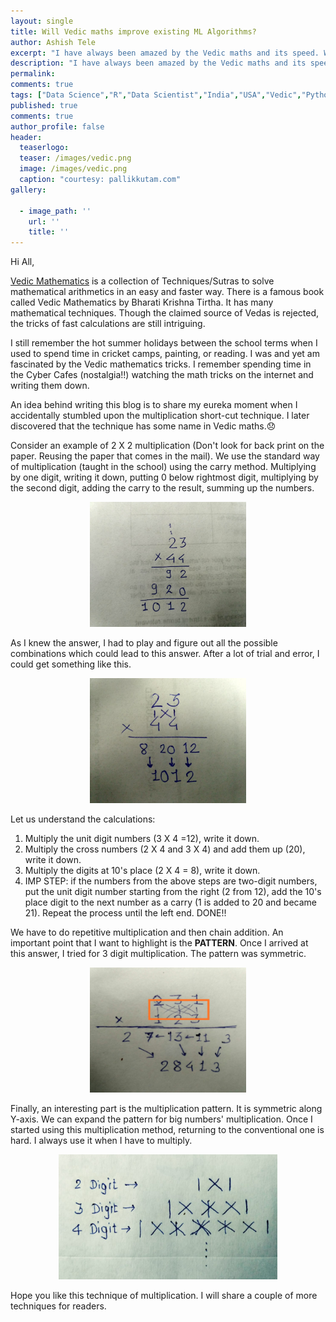 ```yaml
---
layout: single
title: Will Vedic maths improve existing ML Algorithms?
author: Ashish Tele
excerpt: "I have always been amazed by the Vedic maths and its speed. We can solve many existing calculations using Vedic Mathematics."
description: "I have always been amazed by the Vedic maths and its speed. We can solve many existing calculations using Vedic Mathematics."
permalink:
comments: true
tags: ["Data Science","R","Data Scientist","India","USA","Vedic","Python"]
published: true
comments: true
author_profile: false
header:
  teaserlogo:
  teaser: /images/vedic.png
  image: /images/vedic.png
  caption: "courtesy: pallikkutam.com"
gallery:

  - image_path: ''
    url: ''
    title: ''
---
```

Hi All,

[Vedic Mathematics](http://mathlearners.com/) is a collection of Techniques/Sutras to solve mathematical arithmetics in an easy and faster way. There is a famous book called Vedic Mathematics by Bharati Krishna Tirtha. It has many mathematical techniques. Though the claimed source of Vedas is rejected, the tricks of fast calculations are still intriguing.

I still remember the hot summer holidays between the school terms when I used to spend time in cricket camps, painting, or reading. I was and yet am fascinated by the Vedic mathematics tricks. I remember spending time in the Cyber Cafes (nostalgia!!) watching the math tricks on the internet and writing them down.

An idea behind writing this blog is to share my eureka moment when I accidentally stumbled upon the multiplication short-cut technique. I later discovered that the technique has some name in Vedic maths.😞

Consider an example of 2 X 2 multiplication (Don't look for back print on the paper. Reusing the paper that comes in the mail). We use the standard way of multiplication (taught in the school) using the carry method. Multiplying by one digit, writing it down, putting 0 below rightmost digit, multiplying by the second digit, adding the carry to the result, summing up the numbers. 

<p align="center">
  <img width="250" height="200" src="/images/vedic1.jpeg">
</p>

As I knew the answer, I had to play and figure out all the possible combinations which could lead to this answer. After a lot of trial and error, I could get something like this. 

<p align="center">
  <img width="250" height="200" src="/images/vedic2.jpeg">
</p>

Let us understand the calculations:
1. Multiply the unit digit numbers (3 X 4 =12), write it down.
2. Multiply the cross numbers (2 X 4 and 3 X 4) and add them up (20), write it down.
3. Multiply the digits at 10's place (2 X 4 = 8), write it down.
4. IMP STEP: if the numbers from the above steps are two-digit numbers, put the unit digit number starting from the right (2 from 12), add the 10's place digit to the next number as a carry (1 is added to 20 and became 21). Repeat the process until the left end. DONE!!

We have to do repetitive multiplication and then chain addition. An important point that I want to highlight is the **PATTERN**. Once I arrived at this answer, I tried for 3 digit multiplication. The pattern was symmetric. 

<p align="center">
  <img width="250" height="200" src="/images/vedic3.jpeg">
</p>

Finally, an interesting part is the multiplication pattern. It is symmetric along Y-axis. We can expand the pattern for big numbers' multiplication. Once I started using this multiplication method, returning to the conventional one is hard. I always use it when I have to multiply. 

<p align="center">
  <img width="350" height="200" src="/images/vedic4.jpeg">
</p>

Hope you like this technique of multiplication. I will share a couple of more techniques for readers. 
